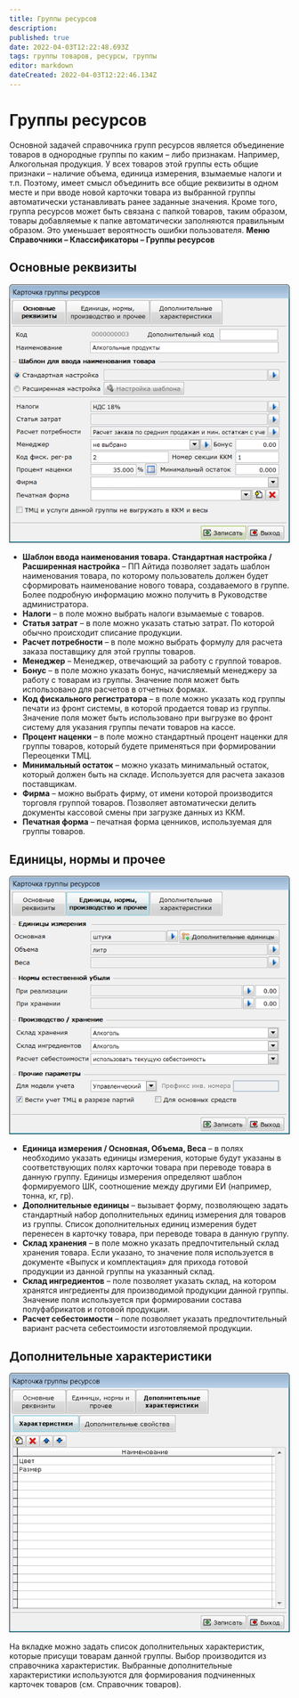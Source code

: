 ```yaml
---
title: Группы ресурсов
description: 
published: true
date: 2022-04-03T12:22:48.693Z
tags: группы товаров, ресурсы, группы
editor: markdown
dateCreated: 2022-04-03T12:22:46.134Z
---
```


# Группы ресурсов
Основной задачей справочника групп ресурсов является объединение товаров в однородные группы по каким – либо признакам. Например, Алкогольная продукция.
У всех товаров этой группы есть общие признаки – наличие объема, единица измерения, взымаемые налоги и т.п. Поэтому, имеет смысл объединить все общие реквизиты в одном месте и при вводе новой карточки товара из выбранной группы автоматически устанавливать ранее заданные значения.
Кроме того, группа ресурсов может быть связана с папкой товаров, таким образом, товары добавляемые к папке автоматически заполняются правильным образом. Это уменьшает вероятность ошибки пользователя.
**Меню Справочники – Классификаторы – Группы ресурсов**

## Основные реквизиты

![group.png](/images/quick-start/group.png)

- **Шаблон ввода наименования товара. Стандартная настройка / Расширенная настройка** – ПП Айтида позволяет задать шаблон наименования товара, по которому пользователь должен будет сформировать наименование нового товара, создаваемого в группе. Более подробную информацию можно получить в Руководстве администратора.
- **Налоги** – в поле можно выбрать налоги взымаемые с товаров.
- **Статья затрат** – в поле можно указать статью затрат. По которой обычно происходит списание продукции.
- **Расчет потребности** – в поле можно выбрать формулу для расчета заказа поставщику для этой группы товаров.
- **Менеджер** – Менеджер, отвечающий за работу с группой товаров.
- **Бонус** – в поле можно указать бонус, начисляемый менеджеру за работу с товарам из группы. Значение поля может быть использовано для расчетов в отчетных формах.
- **Код фискального регистратора** – в поле можно указать код группы печати из фронт системы, в которой продается товар из группы. Значение поля может быть использовано при выгрузке во фронт систему для указания группы печати товаров на кассе.
- **Процент наценки** – в поле можно стандартный процент наценки для группы товаров, который будете применяться при формировании Переоценки ТМЦ.
- **Минимальный остаток** – можно указать минимальный остаток, который должен быть на складе. Используется для расчета заказов поставщикам.
- **Фирма** – можно выбрать фирму, от имени которой производится торговля группой товаров. Позволяет автоматически делить документы кассовой смены при загрузке данных из ККМ.
- **Печатная форма** – печатная форма ценников, используемая для группы товаров.

## Единицы, нормы и прочее

![group2.png](/images/quick-start/group2.png)

- **Единица измерения / Основная, Объема, Веса** – в полях необходимо указать единицы измерения, которые будут указаны в соответствующих полях карточки товара при переводе товара в данную группу. Единицы измерения определяют шаблон формируемого ШК, соотношение между другими ЕИ (например, тонна, кг, гр).
- **Дополнительные единицы** – вызывает форму, позволяющею задать стандартный набор дополнительных единиц измерения для товаров из группы. Список дополнительных единиц измерения будет перенесен в карточку товара, при переводе товара в данную группу.
- **Склад хранения** – в поле можно указать предпочтительный склад хранения товара. Если указано, то значение поля используется в документе «Выпуск и комплектация» для прихода готовой продукции из данной группы на указанный склад.
- **Склад ингредиентов** – поле позволяет указать склад, на котором хранятся ингредиенты для производимой продукции данной группы. Значение поля используется при формировании состава полуфабрикатов и готовой продукции.
- **Расчет себестоимости** – поле позволяет указать предпочтительный вариант расчета себестоимости изготовляемой продукции.

## Дополнительные характеристики

![group3.png](/images/quick-start/group3.png)

На вкладке можно задать список дополнительных характеристик, которые присущи товарам данной группы. Выбор производится из справочника характеристик. Выбранные дополнительные характеристики используются для формирования подчиненных карточек товаров (см. Справочник товаров).